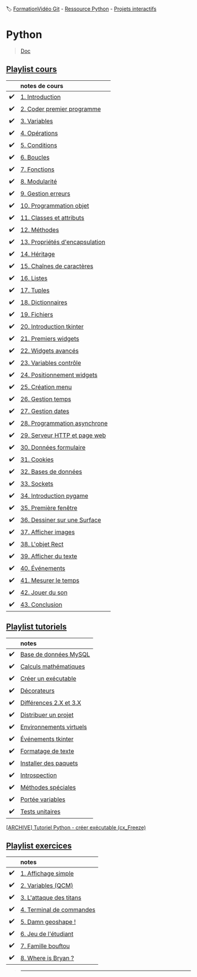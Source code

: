 :label: [FormationVidéo Git](https://github.com/jasonchampagne/FormationVideo) - [Ressource Python](https://github.com/jasonchampagne/FormationVideo/tree/master/Ressources/Python) - [Projets interactifs](https://github.com/jasonchampagne/FormationVideo/tree/master/Projets/Interactifs)

# Python
> [Doc](https://docs.python.org/fr/3/)  

## [Playlist cours](https://github.com/jasonchampagne/FormationVideo/blob/master/Playlists/python-cours.md)  

||notes de cours|
|-|:-|
|:heavy_check_mark:|[1. Introduction](cours/001_intoduction/note.md)
|:heavy_check_mark:|[2. Coder premier programme](cours/002_coder_premier_programme/note.md)
|:heavy_check_mark:|[3. Variables](cours/003_variables/note.md)
|:heavy_check_mark:|[4. Opérations](cours/004_opérations/note.md)
|:heavy_check_mark:|[5. Conditions](cours/005_conditions/note.md)
|:heavy_check_mark:|[6. Boucles](cours/006_boucles/note.md)
|:heavy_check_mark:|[7. Fonctions](cours/007_fonctions/note.md)
|:heavy_check_mark:|[8. Modularité](cours/008_modularité/note.md)
|:heavy_check_mark:|[9. Gestion erreurs](cours/009_gestion_erreurs/note.md)
|:heavy_check_mark:|[10. Programmation objet](cours/010_programmation_objet/note.md)
|:heavy_check_mark:|[11. Classes et attributs](cours/011_classes_et_attributs/note.md)
|:heavy_check_mark:|[12. Méthodes](cours/012_méthodes/note.md)
|:heavy_check_mark:|[13. Propriétés d'encapsulation](cours/013_proprietes_d'encapsulation/note.md)
|:heavy_check_mark:|[14. Héritage](cours/014_héritage/note.md)
|:heavy_check_mark:|[15. Chaînes de caractères](cours/015_chaînes_de_caractères/note.md)
|:heavy_check_mark:|[16. Listes](cours/016_listes/note.md)
|:heavy_check_mark:|[17. Tuples](cours/017_tuples/note.md)
|:heavy_check_mark:|[18. Dictionnaires](cours/018_dictionnaires/note.md)
|:heavy_check_mark:|[19. Fichiers](cours/019_fichiers/note.md)
|:heavy_check_mark:|[20. Introduction tkinter](cours/020_introduction_tkinter/note.md)
|:heavy_check_mark:|[21. Premiers widgets](cours/021_premiers_widgets/note.md)
|:heavy_check_mark:|[22. Widgets avancés](cours/022_widgets_avancés/note.md)
|:heavy_check_mark:|[23. Variables contrôle](cours/023_variables_contrôle/note.md)
|:heavy_check_mark:|[24. Positionnement widgets](cours/024_positionnement_widgets/note.md)
|:heavy_check_mark:|[25. Création menu](cours/025_création_menu/note.md)
|:heavy_check_mark:|[26. Gestion temps](cours/026_gestion_temps/note.md)
|:heavy_check_mark:|[27. Gestion dates](cours/027_gestion_dates/note.md)
|:heavy_check_mark:|[28. Programmation asynchrone](cours/028_programmation_asynchrone/note.md)
|:heavy_check_mark:|[29. Serveur HTTP et page web](cours/029_serveur_HTTP_et_page_web/note.md)
|:heavy_check_mark:|[30. Données formulaire](cours/030_données_formulaire/note.md)
|:heavy_check_mark:|[31. Cookies](cours/031_cookies/note.md)
|:heavy_check_mark:|[32. Bases de données](cours/032_base_de_données/note.md)
|:heavy_check_mark:|[33. Sockets](cours/033_sockets/note.md)
|:heavy_check_mark:|[34. Introduction pygame](cours/034_introduction_pygame/note.md)
|:heavy_check_mark:|[35. Première fenêtre](cours/035_première_fenêtre/note.md)
|:heavy_check_mark:|[36. Dessiner sur une Surface](cours/036_dessiner_sur_une_Surface/note.md)
|:heavy_check_mark:|[37. Afficher images](cours/037_afficher_images/note.md)
|:heavy_check_mark:|[38. L'objet Rect](cours/038_l'objet_Rect/note.md)
|:heavy_check_mark:|[39. Afficher du texte](cours/039_afficher_du_texte/note.md)
|:heavy_check_mark:|[40. Événements](cours/040_évenements/note.md)
|:heavy_check_mark:|[41. Mesurer le temps](cours/041_mesurer_le_temps/note.md)
|:heavy_check_mark:|[42. Jouer du son](cours/042_jouer_du_son/note.md)
|:heavy_check_mark:|[43. Conclusion](cours/043_conclusion/note.md)

## [Playlist tutoriels](https://github.com/jasonchampagne/FormationVideo/blob/master/Playlists/python-tutoriels.md)

||notes|
|-|:-|
|:heavy_check_mark:|[Base de données MySQL](tutos/Base_de_données_MySQL/note.md)
|:heavy_check_mark:|[Calculs mathématiques](tutos/Calculs_mathématiques/note.md)
|:heavy_check_mark:|[Créer un exécutable](tutos/Créer_un_exécutable/note.md)
|:heavy_check_mark:|[Décorateurs](tutos/Décorateurs/note.md)
|:heavy_check_mark:|[Différences 2.X et 3.X](tutos/Différences_2X_et_3X/note.md)
|:heavy_check_mark:|[Distribuer un projet](tutos/Distribuer_un_projet/note.md)
|:heavy_check_mark:|[Environnements virtuels](tutos/Environnements_virtuels/note.md)
|:heavy_check_mark:|[Événements tkinter](tutos/Événements_tkinter/note.md)
|:heavy_check_mark:|[Formatage de texte](tutos/Formatage_de_texte/note.md)
|:heavy_check_mark:|[Installer des paquets](tutos/Installer_des_paquets/note.md)
|:heavy_check_mark:|[Introspection](tutos/Introspection/note.md)
|:heavy_check_mark:|[Méthodes spéciales](tutos/Méthodes_spéciales/note.md)
|:heavy_check_mark:|[Portée variables](tutos/Portée_variables/note.md)
|:heavy_check_mark:|[Tests unitaires](tutos/Tests_unitaires/note.md)

[[ARCHIVE] Tutoriel Python - créer exécutable (cx_Freeze)](https://www.youtube.com/watch?v=essSa78iv-A&list=PLrSOXFDHBtfG0Fb0g--43a0b47e9hrwlB&index=29)

## [Playlist exercices](https://github.com/jasonchampagne/FormationVideo/blob/master/Playlists/python-exercices.md)

||notes|
|-|:-|
|:heavy_check_mark:|[1. Affichage simple](exos/01_Affichage_simple/main.py)
|:heavy_check_mark:|[2. Variables (QCM)](exos/02_Variables_QCM/main.py)
|:heavy_check_mark:|[3. L'attaque des titans](exos/03_Attaque_des_titans/main.py)
|:heavy_check_mark:|[4. Terminal de commandes](exos/04_Terminal_de_commandes/main.py)
|:heavy_check_mark:|[5. Damn geoshape !](exos/05_Damn_geoshape/main.py)
|:heavy_check_mark:|[6. Jeu de l'étudiant](exos/06_Jeu_de_l_étudiant/main.py)
|:heavy_check_mark:|[7. Famille bouftou](exos/07_Famille_bouftou/main.py)
|:heavy_check_mark:|[8. Where is Bryan ?](exos/08_Where_is_Bryan/main.py)

> -----------------------

<!--

+ [](#)

-->